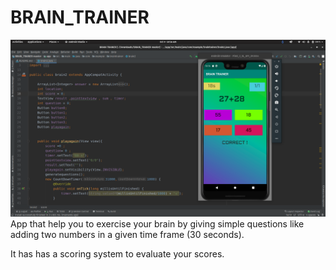 # BRAIN_TRAINER
 ![Screenshot](Screenshot.png)
App that help you to exercise your brain by giving simple questions like adding two numbers in a given time frame (30 seconds).

It has has a scoring system to evaluate your scores.
